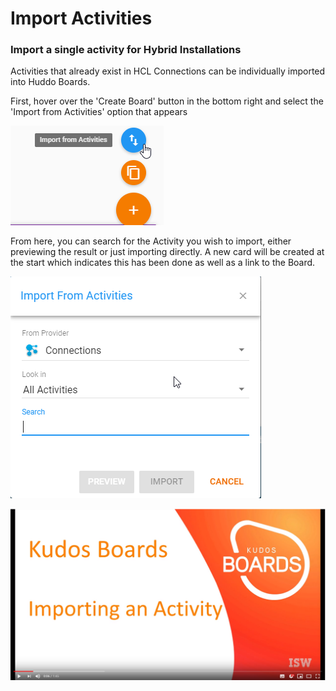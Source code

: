 # Import Activities

### Import a single activity for Hybrid Installations

Activities that already exist in HCL Connections can be individually imported into Huddo Boards.

First, hover over the 'Create Board' button in the bottom right and select the 'Import from Activities' option that appears

![](/assets/boards/Import_activity.png)

From here, you can search for the Activity you wish to import, either previewing the result or just importing directly. A new card will be created at the start which indicates this has been done as well as a link to the Board.

![](/assets/boards/Import_activity_popup.png)

[![Tutorial Video](/assets/boards/ImportActivityVideo.png)](https://www.youtube.com/watch?v=LFoInX45ISg&feature=youtu.be)

